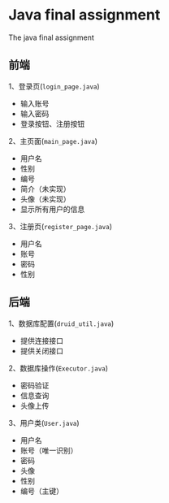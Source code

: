 # Java final assignment
The java final assignment

## 前端
1、登录页(`login_page.java`)
* 输入账号
* 输入密码
* 登录按钮、注册按钮

2、主页面(`main_page.java`)
* 用户名
* 性别
* 编号
* 简介（未实现）
* 头像（未实现）
* 显示所有用户的信息

3、注册页(`register_page.java`)

* 用户名
* 账号
* 密码
* 性别

## 后端
1、数据库配置(`druid_util.java`)
* 提供连接接口
* 提供关闭接口

2、数据库操作(`Executor.java`)
* 密码验证
* 信息查询
* 头像上传

3、用户类(`User.java`)
* 用户名
* 账号（唯一识别）
* 密码
* 头像
* 性别
* 编号（主键）

